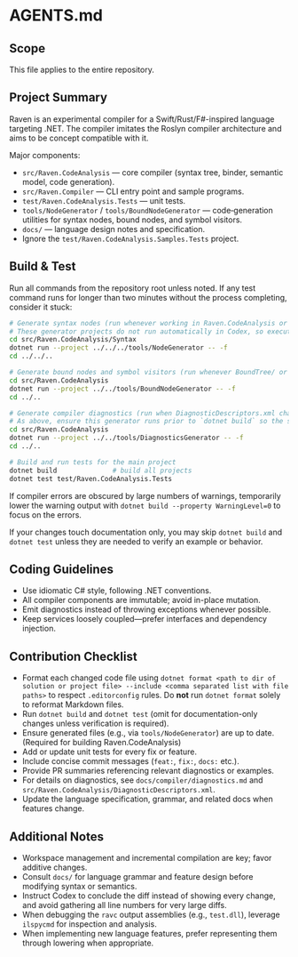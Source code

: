 # AGENTS.md

## Scope
This file applies to the entire repository.

## Project Summary
Raven is an experimental compiler for a Swift/Rust/F#-inspired language targeting .NET. The compiler imitates the Roslyn compiler architecture and aims to be concept compatible with it.

Major components:

- `src/Raven.CodeAnalysis` — core compiler (syntax tree, binder, semantic model, code generation).
- `src/Raven.Compiler` — CLI entry point and sample programs.
- `test/Raven.CodeAnalysis.Tests` — unit tests.
- `tools/NodeGenerator` / `tools/BoundNodeGenerator` — code‑generation utilities for syntax nodes, bound nodes, and symbol visitors.
- `docs/` — language design notes and specification.
- Ignore the `test/Raven.CodeAnalysis.Samples.Tests` project.

## Build & Test
Run all commands from the repository root unless noted. If any test command runs for longer than two minutes without the process completing, consider it stuck:

```bash
# Generate syntax nodes (run whenever working in Raven.CodeAnalysis or when Model.xml, Tokens.xaml, and NodeKinds.xml change).
# These generator projects do not run automatically in Codex, so execute them before building the full solution.
cd src/Raven.CodeAnalysis/Syntax
dotnet run --project ../../../tools/NodeGenerator -- -f
cd ../../..

# Generate bound nodes and symbol visitors (run whenever BoundTree/ or Symbols/ inputs change).
cd src/Raven.CodeAnalysis
dotnet run --project ../../tools/BoundNodeGenerator -- -f
cd ../..

# Generate compiler diagnostics (run when DiagnosticDescriptors.xml changes).
# As above, ensure this generator runs prior to `dotnet build` so the solution sees the latest outputs.
cd src/Raven.CodeAnalysis
dotnet run --project ../../tools/DiagnosticsGenerator -- -f
cd ../..

# Build and run tests for the main project
dotnet build              # build all projects
dotnet test test/Raven.CodeAnalysis.Tests
```

If compiler errors are obscured by large numbers of warnings, temporarily lower the warning output with `dotnet build --property WarningLevel=0` to focus on the errors.

If your changes touch documentation only, you may skip `dotnet build` and `dotnet test` unless they are needed to verify an example or behavior.

## Coding Guidelines
* Use idiomatic C# style, following .NET conventions.
* All compiler components are immutable; avoid in-place mutation.
* Emit diagnostics instead of throwing exceptions whenever possible.
* Keep services loosely coupled—prefer interfaces and dependency injection.

## Contribution Checklist
* Format each changed code file using `dotnet format <path to dir of solution or project file> --include <comma separated list with file paths>` to respect `.editorconfig` rules. Do **not** run `dotnet format` solely to reformat Markdown files.
* Run `dotnet build` and `dotnet test` (omit for documentation-only changes unless verification is required).
* Ensure generated files (e.g., via `tools/NodeGenerator`) are up to date. (Required for building Raven.CodeAnalysis)
* Add or update unit tests for every fix or feature.
* Include concise commit messages (`feat:`, `fix:`, `docs:` etc.).
* Provide PR summaries referencing relevant diagnostics or examples.
* For details on diagnostics, see `docs/compiler/diagnostics.md` and `src/Raven.CodeAnalysis/DiagnosticDescriptors.xml`.
* Update the language specification, grammar, and related docs when features change.

## Additional Notes
* Workspace management and incremental compilation are key; favor additive changes.
* Consult `docs/` for language grammar and feature design before modifying syntax or semantics.
* Instruct Codex to conclude the diff instead of showing every change, and avoid gathering all line numbers for very large diffs.
* When debugging the `ravc` output assemblies (e.g., `test.dll`), leverage `ilspycmd` for inspection and analysis.
* When implementing new language features, prefer representing them through lowering when appropriate.
